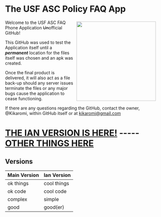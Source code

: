 # The USF ASC Policy FAQ App
<img width="260px" align="right" hspace="10" vspace="5" src="http://www.stfrancis.edu/wp-content/uploads/2016/09/logo_header_new_3.png">

Welcome to the USF ASC FAQ Phone Application ~~Un~~official GitHub!

This GitHub was used to test the Application itself until a __*permanent*__ location for the files itself was chosen and an apk was created.

Once the final product is delivered, it will also act as a file back-up should any server issues terminate the files or any major bugs cause the application to cease functioning. 

If there are any questions regarding the GitHub, contact the owner, @Kikaromi, within GitHub itself or at kikaromi@gmail.com 

# [THE IAN VERSION IS HERE!](https://github.com/Kikaromi/USFFAQ/tree/IanVersion) ----- [OTHER THINGS HERE](http://www.google.com/search?q=HELLO%20WORLD)

## Versions
Main Version | Ian Version
---------|---------
ok things | cool things
ok code | cool code
complex | simple
good | good(er)
